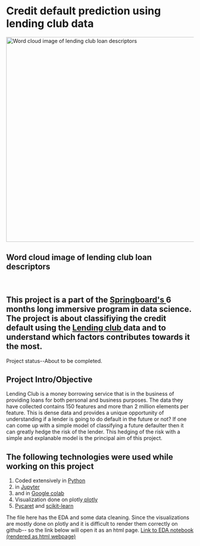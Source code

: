  <!DOCTYPE html>
<html>
 <h1>Credit default prediction using lending club data</h1>
 <!--# Project Name-->
 <!--### Credit default prediction using lending club data.-->
 <p align="left">
 <img src="https://github.com/abhinavgairola/Lending_Club_Project/blob/master/Word_Cloud.png" width="550" height="550" title="Word cloud image of lending club loan descriptors"><br>
   <p align="center">
 <h2> Word cloud image of lending club loan descriptors</h2><br>
 </p>
 </p>
 <h2> This project is a part of the <a href= "https://www.springboard.com/">Springboard's </a> 6 months long immersive program in data science. The project is about classifiying the credit default using the <a href= "https://www.lendingclub.com/"> Lending club </a> data and to understand which factors contributes towards it the most.</h2> 
 <p> Project status--About to be completed.</p>
 <h2>Project Intro/Objective</h2>
<p>Lending Club is a money borrowing service that is in the business of providing loans for both personal and business purposes. The data they have collected contains 150 features and more than 2 million elements per feature. This is dense data and provides a unique opportunity of understanding if a lender is going to do default in the future or not? If one can come up with a simple model of classifying a future defaulter then it can greatly hedge the risk of the lender. This hedging of the risk with a simple and explanable model is the principal aim of this project. </p>
<h2>The following technologies were used while working on this project</h2>
 <p><ol>
 <li>Coded extensively in <a href="https://www.python.org"> Python </a></li>
 <li> in <a href="https://jupyter.org"> Jupyter</a></li>
 <li> and in <a href="https://colab.research.google.com">Google colab</a></li>
  <li> Visualization done on plotly<a href="https://plotly.com"> plotly </li>
   <li> <a href="https://pycaret.org">Pycaret</a> and <a href="https://scikit-learn.org/stable/"> scikit-learn</a></li>
</ol>

</p>
<p>The file here has the EDA and some data cleaning. Since the visualizations are mostly done on plotly and it is difficult to render them correctly on github-- so the link below will open it as an html page. 
 <a href="https://abhinavgairola.github.io/Lending_Club_Project/"> Link to EDA notebook (rendered as html webpage)</a></p>

</body>
</html>

